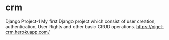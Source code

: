 # crm
Django Project-1
My first Django project which consist of user creation, authentication, User Rights and other basic CRUD operations.
https://nigel-crm.herokuapp.com/
